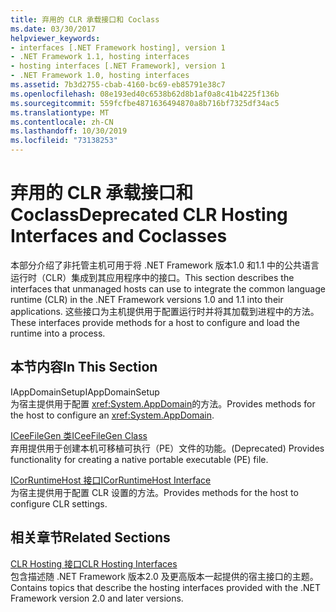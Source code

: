 ```yaml
---
title: 弃用的 CLR 承载接口和 Coclass
ms.date: 03/30/2017
helpviewer_keywords:
- interfaces [.NET Framework hosting], version 1
- .NET Framework 1.1, hosting interfaces
- hosting interfaces [.NET Framework], version 1
- .NET Framework 1.0, hosting interfaces
ms.assetid: 7b3d2755-cbab-4160-bc69-eb85791e38c7
ms.openlocfilehash: 08e193ed40c6538b62d8b1af0a8c41b4225f136b
ms.sourcegitcommit: 559fcfbe4871636494870a8b716bf7325df34ac5
ms.translationtype: MT
ms.contentlocale: zh-CN
ms.lasthandoff: 10/30/2019
ms.locfileid: "73138253"
---
```

# <a name="deprecated-clr-hosting-interfaces-and-coclasses"></a><span data-ttu-id="9430a-102">弃用的 CLR 承载接口和 Coclass</span><span class="sxs-lookup"><span data-stu-id="9430a-102">Deprecated CLR Hosting Interfaces and Coclasses</span></span>
<span data-ttu-id="9430a-103">本部分介绍了非托管主机可用于将 .NET Framework 版本1.0 和1.1 中的公共语言运行时（CLR）集成到其应用程序中的接口。</span><span class="sxs-lookup"><span data-stu-id="9430a-103">This section describes the interfaces that unmanaged hosts can use to integrate the common language runtime (CLR) in the .NET Framework versions 1.0 and 1.1 into their applications.</span></span> <span data-ttu-id="9430a-104">这些接口为主机提供用于配置运行时并将其加载到进程中的方法。</span><span class="sxs-lookup"><span data-stu-id="9430a-104">These interfaces provide methods for a host to configure and load the runtime into a process.</span></span>  
  
## <a name="in-this-section"></a><span data-ttu-id="9430a-105">本节内容</span><span class="sxs-lookup"><span data-stu-id="9430a-105">In This Section</span></span>  
 <span data-ttu-id="9430a-106">IAppDomainSetup</span><span class="sxs-lookup"><span data-stu-id="9430a-106">IAppDomainSetup</span></span>  
 <span data-ttu-id="9430a-107">为宿主提供用于配置 <xref:System.AppDomain>的方法。</span><span class="sxs-lookup"><span data-stu-id="9430a-107">Provides methods for the host to configure an <xref:System.AppDomain>.</span></span>  
  
 [<span data-ttu-id="9430a-108">ICeeFileGen 类</span><span class="sxs-lookup"><span data-stu-id="9430a-108">ICeeFileGen Class</span></span>](../../../../docs/framework/unmanaged-api/hosting/iceefilegen-class.md)  
 <span data-ttu-id="9430a-109">弃用提供用于创建本机可移植可执行（PE）文件的功能。</span><span class="sxs-lookup"><span data-stu-id="9430a-109">(Deprecated) Provides functionality for creating a native portable executable (PE) file.</span></span>  
  
 [<span data-ttu-id="9430a-110">ICorRuntimeHost 接口</span><span class="sxs-lookup"><span data-stu-id="9430a-110">ICorRuntimeHost Interface</span></span>](../../../../docs/framework/unmanaged-api/hosting/icorruntimehost-interface.md)  
 <span data-ttu-id="9430a-111">为宿主提供用于配置 CLR 设置的方法。</span><span class="sxs-lookup"><span data-stu-id="9430a-111">Provides methods for the host to configure CLR settings.</span></span>  
  
## <a name="related-sections"></a><span data-ttu-id="9430a-112">相关章节</span><span class="sxs-lookup"><span data-stu-id="9430a-112">Related Sections</span></span>  
 [<span data-ttu-id="9430a-113">CLR Hosting 接口</span><span class="sxs-lookup"><span data-stu-id="9430a-113">CLR Hosting Interfaces</span></span>](../../../../docs/framework/unmanaged-api/hosting/clr-hosting-interfaces.md)  
 <span data-ttu-id="9430a-114">包含描述随 .NET Framework 版本2.0 及更高版本一起提供的宿主接口的主题。</span><span class="sxs-lookup"><span data-stu-id="9430a-114">Contains topics that describe the hosting interfaces provided with the .NET Framework version 2.0 and later versions.</span></span>
